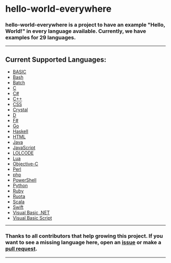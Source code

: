 # hello-world-everywhere
### **hello-world-everywhere** is a project to have an example "Hello, World!" in every language available. Currently, we have examples for 29 languages.
***
## Current Supported Languages:
* [BASIC](https://en.wikipedia.org/wiki/BASIC)
* [Bash](https://en.wikipedia.org/wiki/Bash_(Unix_shell))
* [Batch](https://en.wikipedia.org/wiki/Batch_file)
* [C](https://en.wikipedia.org/wiki/C_(programming_language))
* [C#](https://wikipedia.org/wiki/C_Sharp_(programming_language))
* [C++](https://en.wikipedia.org/wiki/C%2B%2B)
* [CSS](https://en.wikipedia.org/wiki/Cascading_Style_Sheets)
* [Crystal](https://en.wikipedia.org/wiki/Crystal_(programming_language))
* [D](https://en.wikipedia.org/wiki/D_(programming_language))
* [F#](https://en.wikipedia.org/wiki/F_Sharp_(programming_language))
* [Go](https://en.wikipedia.org/wiki/Go_(programming_language))
* [Haskell](https://en.wikipedia.org/wiki/Haskell_(programming_language))
* [HTML](https://en.wikipedia.org/wiki/HTML)
* [Java](https://en.wikipedia.org/wiki/Java_(programming_language))
* [JavaScript](https://en.wikipedia.org/wiki/JavaScript)
* [LOLCODE](https://en.wikipedia.org/wiki/LOLCODE)
* [Lua](https://en.wikipedia.org/wiki/Lua_(programming_language))
* [Objective-C](https://en.wikipedia.org/wiki/Objective-C)
* [Perl](https://en.wikipedia.org/wiki/Perl)
* [php](https://en.wikipedia.org/wiki/PHP)
* [PowerShell](https://en.wikipedia.org/wiki/PowerShell)
* [Python](https://en.wikipedia.org/wiki/Python_(programming_language))
* [Ruby](https://en.wikipedia.org/wiki/Ruby_(programming_language))
* [Ruota](https://github.com/Ruota-Lang/Ruota/blob/master/README.md)
* [Scala](https://en.wikipedia.org/wiki/Scala_(programming_language))
* [Swift](https://en.wikipedia.org/wiki/Swift_(programming_language))
* [Visual Basic .NET](https://en.wikipedia.org/wiki/Visual_Basic_.NET)
* [Visual Basic Script](https://en.wikipedia.org/wiki/VBScript)
***
### Thanks to all contributors that help growing this project. If you want to see a missing language here, open an [issue](https://github.com/ApfelTV/hello-world-everywhere/issues) or make a [pull request](https://github.com/ApfelTV/hello-world-everywhere/pulls).
***
